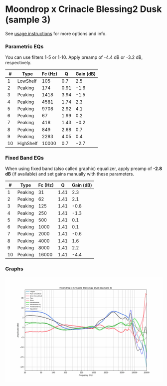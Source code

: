 # Moondrop x Crinacle Blessing2 Dusk (sample 3)
See [usage instructions](https://github.com/jaakkopasanen/AutoEq#usage) for more options and info.

### Parametric EQs
You can use filters 1-5 or 1-10. Apply preamp of -4.4 dB or -3.2 dB, respectively.

|   # | Type      |   Fc (Hz) |    Q |   Gain (dB) |
|-----|-----------|-----------|------|-------------|
|   1 | LowShelf  |       105 | 0.7  |         2.5 |
|   2 | Peaking   |       174 | 0.91 |        -1.6 |
|   3 | Peaking   |      1418 | 3.94 |        -1.5 |
|   4 | Peaking   |      4581 | 1.74 |         2.3 |
|   5 | Peaking   |      9708 | 2.92 |         4.1 |
|   6 | Peaking   |        67 | 1.99 |         0.2 |
|   7 | Peaking   |       418 | 1.43 |        -0.2 |
|   8 | Peaking   |       849 | 2.68 |         0.7 |
|   9 | Peaking   |      2283 | 4.05 |         0.4 |
|  10 | HighShelf |     10000 | 0.7  |        -2.7 |

### Fixed Band EQs
When using fixed band (also called graphic) equalizer, apply preamp of **-2.8 dB** (if available) and set gains manually with these parameters.

|   # | Type    |   Fc (Hz) |    Q |   Gain (dB) |
|-----|---------|-----------|------|-------------|
|   1 | Peaking |        31 | 1.41 |         2.3 |
|   2 | Peaking |        62 | 1.41 |         2.1 |
|   3 | Peaking |       125 | 1.41 |        -0.8 |
|   4 | Peaking |       250 | 1.41 |        -1.3 |
|   5 | Peaking |       500 | 1.41 |         0.1 |
|   6 | Peaking |      1000 | 1.41 |         0.1 |
|   7 | Peaking |      2000 | 1.41 |        -0.6 |
|   8 | Peaking |      4000 | 1.41 |         1.6 |
|   9 | Peaking |      8000 | 1.41 |         2.2 |
|  10 | Peaking |     16000 | 1.41 |        -4.4 |

### Graphs
![](./Moondrop%20x%20Crinacle%20Blessing2%20Dusk%20(sample%203).png)
